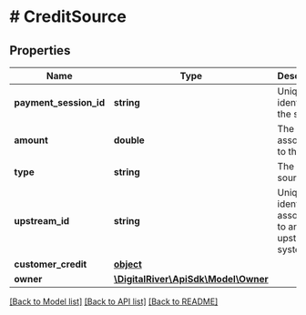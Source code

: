 # # CreditSource

## Properties

Name | Type | Description | Notes
------------ | ------------- | ------------- | -------------
**payment_session_id** | **string** | Unique identifier of the session | [optional] 
**amount** | **double** | The amount associated to the order | [optional] 
**type** | **string** | The type of source | 
**upstream_id** | **string** | Unique identifier associated to an upstream system | [optional] 
**customer_credit** | [**object**](.md) |  | [optional] 
**owner** | [**\DigitalRiver\ApiSdk\Model\Owner**](Owner.md) |  | [optional] 

[[Back to Model list]](../../README.md#documentation-for-models) [[Back to API list]](../../README.md#documentation-for-api-endpoints) [[Back to README]](../../README.md)


